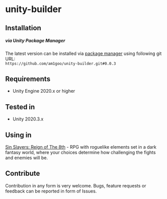 # unity-builder

## Installation
##### via Unity Package Manager
The latest version can be installed via [package manager](https://docs.unity3d.com/Manual/upm-ui-giturl.html) using following git URL: \
`https://github.com/am1goo/unity-builder.git#0.0.3`

## Requirements
- Unity Engine 2020.x or higher

## Tested in
- Unity 2020.3.x
  
## Using in
[Sin Slayers: Reign of The 8th](https://store.steampowered.com/app/2790000/Sin_Slayers_Reign_of_The_8th/) - RPG with roguelike elements set in a dark fantasy world, where your choices determine how challenging the fights and enemies will be.

## Contribute
Contribution in any form is very welcome. Bugs, feature requests or feedback can be reported in form of Issues.

